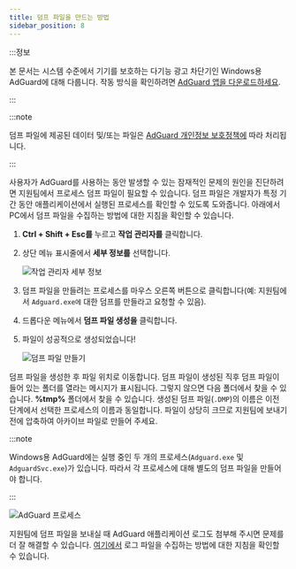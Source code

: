 ```yaml
---
title: 덤프 파일을 만드는 방법
sidebar_position: 8
---
```


:::정보

본 문서는 시스템 수준에서 기기를 보호하는 다기능 광고 차단기인 Windows용 AdGuard에 대해 다룹니다. 작동 방식을 확인하려면 [AdGuard 앱을 다운로드하세요](https://agrd.io/download-kb-adblock).

:::

:::note

덤프 파일에 제공된 데이터 및/또는 파일은 [AdGuard 개인정보 보호정책에](https://adguard.com/en/privacy.html) 따라 처리됩니다.

:::

사용자가 AdGuard를 사용하는 동안 발생할 수 있는 잠재적인 문제의 원인을 진단하려면 지원팀에서 프로세스 덤프 파일이 필요할 수 있습니다. 덤프 파일은 개발자가 특정 기간 동안 애플리케이션에서 실행된 프로세스를 확인할 수 있도록 도와줍니다. 아래에서 PC에서 덤프 파일을 수집하는 방법에 대한 지침을 확인할 수 있습니다.

1. **Ctrl + Shift + Esc를** 누르고 **작업 관리자를** 클릭합니다.

1. 상단 메뉴 표시줄에서 **세부 정보를** 선택합니다.

    ![작업 관리자 세부 정보](https://cdn.adtidy.org/public/Adguard/kb/Windows_dump/details_en.png)

1. 덤프 파일을 만들려는 프로세스를 마우스 오른쪽 버튼으로 클릭합니다(예: 지원팀에서 `Adguard.exe에` 대한 덤프를 만들라고 요청할 수 있음).

1. 드롭다운 메뉴에서 **덤프 파일 생성을** 클릭합니다.

1. 파일이 성공적으로 생성되었습니다!

    ![덤프 파일 만들기](https://cdn.adtidy.org/public/Adguard/kb/Windows_dump/create_dump_file_en.png)

덤프 파일을 생성한 후 파일 위치로 이동합니다. 덤프 파일이 생성된 직후 덤프 파일이 들어 있는 폴더를 열라는 메시지가 표시됩니다. 그렇지 않으면 다음 폴더에서 찾을 수 있습니다. **%tmp%** 폴더에서 찾을 수 있습니다. 생성된 덤프 파일(`.DMP`)의 이름은 이전 단계에서 선택한 프로세스의 이름과 동일합니다. 파일이 상당히 크므로 지원팀에 보내기 전에 압축하여 아카이브 파일로 만들어 주세요.

:::note

Windows용 AdGuard에는 실행 중인 두 개의 프로세스(`Adguard.exe` 및 `AdguardSvc.exe`)가 있습니다. 따라서 각 프로세스에 대해 별도의 덤프 파일을 만들어야 합니다.

:::

![AdGuard 프로세스](https://cdn.adtidy.org/public/Adguard/kb/Windows_dump/processes_en.png)

지원팀에 덤프 파일을 보내실 때 AdGuard 애플리케이션 로그도 첨부해 주시면 문제를 더 잘 해결할 수 있습니다. [여기에서](../adguard-logs) 로그 파일을 수집하는 방법에 대한 지침을 확인할 수 있습니다.
